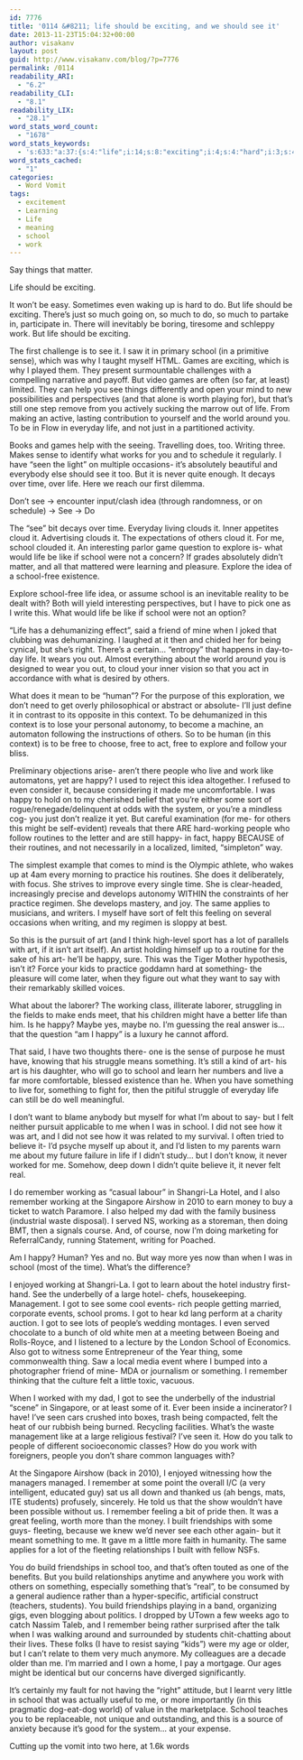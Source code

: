 ```yaml
---
id: 7776
title: '0114 &#8211; life should be exciting, and we should see it'
date: 2013-11-23T15:04:32+00:00
author: visakanv
layout: post
guid: http://www.visakanv.com/blog/?p=7776
permalink: /0114
readability_ARI:
  - "6.2"
readability_CLI:
  - "8.1"
readability_LIX:
  - "28.1"
word_stats_word_count:
  - "1678"
word_stats_keywords:
  - 's:633:"a:37:{s:4:"life";i:14;s:8:"exciting";i:4;s:4:"hard";i:3;s:4:"just";i:4;s:4:"work";i:4;s:6:"school";i:15;s:5:"sense";i:3;s:5:"games";i:3;s:5:"world";i:3;s:8:"everyday";i:3;s:7:"writing";i:3;s:4:"seen";i:3;s:4:"time";i:4;s:4:"idea";i:4;s:5:"cloud";i:3;s:7:"explore";i:4;s:4:"like";i:4;s:4:"free";i:5;s:5:"human";i:3;s:7:"context";i:3;s:6:"people";i:5;s:4:"live";i:3;s:5:"happy";i:8;s:7:"because";i:4;s:7:"working";i:6;s:8:"routines";i:3;s:8:"practice";i:3;s:4:"felt";i:5;s:7:"feeling";i:3;s:4:"real";i:3;s:8:"remember";i:6;s:5:"hotel";i:3;s:9:"singapore";i:3;s:6:"little";i:3;s:8:"students";i:3;s:11:"friendships";i:3;s:5:"build";i:3;}";'
word_stats_cached:
  - "1"
categories:
  - Word Vomit
tags:
  - excitement
  - Learning
  - Life
  - meaning
  - school
  - work
---
```

Say things that matter.

Life should be exciting.

It won&#8217;t be easy. Sometimes even waking up is hard to do. But life should be exciting. There&#8217;s just so much going on, so much to do, so much to partake in, participate in. There will inevitably be boring, tiresome and schleppy work. But life should be exciting.

The first challenge is to see it. I saw it in primary school (in a primitive sense), which was why I taught myself HTML. Games are exciting, which is why I played them. They present surmountable challenges with a compelling narrative and payoff. But video games are often (so far, at least) limited. They can help you see things differently and open your mind to new possibilities and perspectives (and that alone is worth playing for), but that&#8217;s still one step remove from you actively sucking the marrow out of life. From making an active, lasting contribution to yourself and the world around you. To be in Flow in everyday life, and not just in a partitioned activity.

Books and games help with the seeing. Travelling does, too. Writing three. Makes sense to identify what works for you and to schedule it regularly. I have &#8220;seen the light&#8221; on multiple occasions- it&#8217;s absolutely beautiful and everybody else should see it too. But it is never quite enough. It decays over time, over life. Here we reach our first dilemma.

Don&#8217;t see -> encounter input/clash idea (through randomness, or on schedule) -> See -> Do

The &#8220;see&#8221; bit decays over time. Everyday living clouds it. Inner appetites cloud it. Advertising clouds it. The expectations of others cloud it. For me, school clouded it. An interesting parlor game question to explore is- what would life be like if school were not a concern? If grades absolutely didn&#8217;t matter, and all that mattered were learning and pleasure. Explore the idea of a school-free existence.

Explore school-free life idea, or assume school is an inevitable reality to be dealt with? Both will yield interesting perspectives, but I have to pick one as I write this. What would life be like if school were not an option?

&#8220;Life has a dehumanizing effect&#8221;, said a friend of mine when I joked that clubbing was dehumanizing. I laughed at it then and chided her for being cynical, but she&#8217;s right. There&#8217;s a certain&#8230; &#8220;entropy&#8221; that happens in day-to-day life. It wears you out. Almost everything about the world around you is designed to wear you out, to cloud your inner vision so that you act in accordance with what is desired by others.

What does it mean to be &#8220;human&#8221;? For the purpose of this exploration, we don&#8217;t need to get overly philosophical or abstract or absolute- I&#8217;ll just define it in contrast to its opposite in this context. To be dehumanized in this context is to lose your personal autonomy, to become a machine, an automaton following the instructions of others. So to be human (in this context) is to be free to choose, free to act, free to explore and follow your bliss.

Preliminary objections arise- aren&#8217;t there people who live and work like automatons, yet are happy? I used to reject this idea altogether. I refused to even consider it, because considering it made me uncomfortable. I was happy to hold on to my cherished belief that you&#8217;re either some sort of rogue/renegade/delinquent at odds with the system, or you&#8217;re a mindless cog- you just don&#8217;t realize it yet. But careful examination (for me- for others this might be self-evident) reveals that there ARE hard-working people who follow routines to the letter and are still happy- in fact, happy BECAUSE of their routines, and not necessarily in a localized, limited, &#8220;simpleton&#8221; way.

The simplest example that comes to mind is the Olympic athlete, who wakes up at 4am every morning to practice his routines. She does it deliberately, with focus. She strives to improve every single time. She is clear-headed, increasingly precise and develops autonomy WITHIN the constraints of her practice regimen. She develops mastery, and joy. The same applies to musicians, and writers. I myself have sort of felt this feeling on several occasions when writing, and my regimen is sloppy at best.

So this is the pursuit of art (and I think high-level sport has a lot of parallels with art, if it isn&#8217;t art itself). An artist holding himself up to a routine for the sake of his art- he&#8217;ll be happy, sure. This was the Tiger Mother hypothesis, isn&#8217;t it? Force your kids to practice goddamn hard at something- the pleasure will come later, when they figure out what they want to say with their remarkably skilled voices.

What about the laborer? The working class, illiterate laborer, struggling in the fields to make ends meet, that his children might have a better life than him. Is he happy? Maybe yes, maybe no. I&#8217;m guessing the real answer is&#8230; that the question &#8220;am I happy&#8221; is a luxury he cannot afford.

That said, I have two thoughts there- one is the sense of purpose he must have, knowing that his struggle means something. It&#8217;s still a kind of art- his art is his daughter, who will go to school and learn her numbers and live a far more comfortable, blessed existence than he. When you have something to live for, something to fight for, then the pitiful struggle of everyday life can still be do well meaningful.

I don&#8217;t want to blame anybody but myself for what I&#8217;m about to say- but I felt neither pursuit applicable to me when I was in school. I did not see how it was art, and I did not see how it was related to my survival. I often tried to believe it- I&#8217;d psyche myself up about it, and I&#8217;d listen to my parents warn me about my future failure in life if I didn&#8217;t study&#8230; but I don&#8217;t know, it never worked for me. Somehow, deep down I didn&#8217;t quite believe it, it never felt real.

I do remember working as &#8220;casual labour&#8221; in Shangri-La Hotel, and I also remember working at the Singapore Airshow in 2010 to earn money to buy a ticket to watch Paramore. I also helped my dad with the family business (industrial waste disposal). I served NS, working as a storeman, then doing BMT, then a signals course. And, of course, now I&#8217;m doing marketing for ReferralCandy, running Statement, writing for Poached.

Am I happy? Human? Yes and no. But way more yes now than when I was in school (most of the time). What&#8217;s the difference?

I enjoyed working at Shangri-La. I got to learn about the hotel industry first-hand. See the underbelly of a large hotel- chefs, housekeeping. Management. I got to see some cool events- rich people getting married, corporate events, school proms. I got to hear kd lang perform at a charity auction. I got to see lots of people&#8217;s wedding montages. I even served chocolate to a bunch of old white men at a meeting between Boeing and Rolls-Royce, and I listened to a lecture by the London School of Economics. Also got to witness some Entrepreneur of the Year thing, some commonwealth thing. Saw a local media event where I bumped into a photographer friend of mine- MDA or journalism or something. I remember thinking that the culture felt a little toxic, vacuous.

When I worked with my dad, I got to see the underbelly of the industrial &#8220;scene&#8221; in Singapore, or at least some of it. Ever been inside a incinerator? I have! I&#8217;ve seen cars crushed into boxes, trash being compacted, felt the heat of our rubbish being burned. Recycling facilities. What&#8217;s the waste management like at a large religious festival? I&#8217;ve seen it. How do you talk to people of different socioeconomic classes? How do you work with foreigners, people you don&#8217;t share common languages with?

At the Singapore Airshow (back in 2010), I enjoyed witnessing how the managers managed. I remember at some point the overall I/C (a very intelligent, educated guy) sat us all down and thanked us (ah bengs, mats, ITE students) profusely, sincerely. He told us that the show wouldn&#8217;t have been possible without us. I remember feeling a bit of pride then. It was a great feeling, worth more than the money. I built friendships with some guys- fleeting, because we knew we&#8217;d never see each other again- but it meant something to me. It gave m a little more faith in humanity. The same applies for a lot of the fleeting relationships I built with fellow NSFs.

You do build friendships in school too, and that&#8217;s often touted as one of the benefits. But you build relationships anytime and anywhere you work with others on something, especially something that&#8217;s &#8220;real&#8221;, to be consumed by a general audience rather than a hyper-specific, artificial construct (teachers, students). You build friendships playing in a band, organizing gigs, even blogging about politics. I dropped by UTown a few weeks ago to catch Nassim Taleb, and I remember being rather surprised after the talk when I was walking around and surrounded by students chit-chatting about their lives. These folks (I have to resist saying &#8220;kids&#8221;) were my age or older, but I can&#8217;t relate to them very much anymore. My colleagues are a decade older than me. I&#8217;m married and I own a home, I pay a mortgage. Our ages might be identical but our concerns have diverged significantly.

It&#8217;s certainly my fault for not having the &#8220;right&#8221; attitude, but I learnt very little in school that was actually useful to me, or more importantly (in this pragmatic dog-eat-dog world) of value in the marketplace. School teaches you to be replaceable, not unique and outstanding, and this is a source of anxiety because it&#8217;s good for the system&#8230; at your expense.

Cutting up the vomit into two here, at 1.6k words